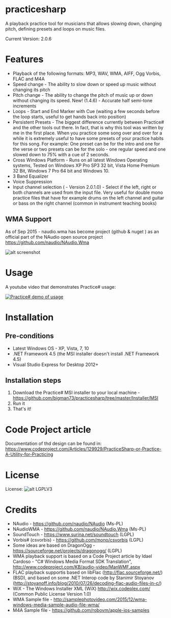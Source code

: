# practicesharp
A playback practice tool for musicians that allows slowing down, changing pitch, defining presets and loops on music files.

Current Version: 2.0.6

# Features
* Playback of the following formats: MP3, WAV, WMA, AIFF, Ogg Vorbis, FLAC and M4A
* Speed change - The ability to slow down or speed up music without changing its pitch
* Pitch change - The ability to change the pitch of music up or down without changing its speed. New! (1.4.6) - Accurate half semi-tone increments
* Loops - Start and End Marker with Cue (waiting a few seconds before the loop starts, useful to get hands back into position)
* Persistent Presets - The biggest difference currently between Practice# and the other tools out there. In fact, that is why this tool was written by me in the first place. When you practice some song over and over for a while it is extremely useful to have some presets of your practice habits for this song. For example: One preset can be for the intro and one for the verse or two presets can be for the solo - one regular speed and one slowed down to 75% with a cue of 2 seconds.
* Cross Windows Platform - Runs on all latest Windows Operating systems, Tested on Windows XP Pro SP3 32 bit, Vista Home Premium 32 Bit, Windows 7 Pro 64 bit and Windows 10.
* 3 Band Equalizer
* Voice Suppression
* Input channel selection (<NEW> - Version 2.0.1.0) - Select if the left, right or both channels are used from the input file. Very useful for double mono practice files that have for example drums on the left channel and guitar or bass on the right channel (common in instrument teaching books)

## WMA Support
As of Sep 2015 - naudio.wma has become project (github & nuget ) as an official part of the NAudio open source project
https://github.com/naudio/NAudio.Wma

![alt screenshot](https://github.com/bigman73/practicesharp/blob/master/Docs/Practice%23_ScreenShot.png)


# Usage
A youtube video that demonstrates Practice# usage:

[![Practice# demo of usage](https://img.youtube.com/vi/rqWr7BJjhx8/0.jpg)](https://www.youtube.com/watch?v=rqWr7BJjhx8)

# Installation
## Pre-conditions
* Latest Windows OS - XP, Vista, 7, 10
* .NET Framework 4.5 (the MSI installer doesn't install .NET Framework 4.5)
* Visual Studio Express for Desktop 2012+

## Installation steps
1. Download the Practice# MSI installer to your local machine - https://github.com/bigman73/practicesharp/tree/master/Installer/MSI
2. Run it
3. That's it!

# Code Project article
Documentation of thd design can be found in:
https://www.codeproject.com/Articles/129929/PracticeSharp-or-Practice-A-Utility-for-Practicing

# License 
License: ![alt LGPLV3](https://www.gnu.org/graphics/lgplv3-147x51.png)

# Credits
* NAudio - https://github.com/naudio/NAudio (Ms-PL)
* NAudioWMA - https://github.com/naudio/NAudio.Wma (Ms-PL)
* SoundTouch - https://www.surina.net/soundtouch (LGPL)
* Vorbis# (csvorbis) - https://github.com/mono/csvorbis (LGPL) 
* Some ideas are based on DragonOgg - https://sourceforge.net/projects/dragonogg/ (LGPL)
* WMA playback support is based on a Code Project article by Idael Cardoso - "C# Windows Media Format SDK Translation", http://www.codeproject.com/KB/audio-video/ManWMF.aspx 
* FLAC playback supportis based on libFlac (http://flac.sourceforge.net/) (BSD), and based on some .NET Interop code by Stanimir Stoyanov (http://stoyanoff.info/blog/2010/07/26/decoding-flac-audio-files-in-c/)
* WiX - The Windows Installer XML (WiX) http://wix.codeplex.com/ (Common Public License Version 1.0)
* WMA Sample file - http://samplephotovideo.com/2015/12/wma-windows-media-sample-audio-file-wma/
* M4A Sample file - https://github.com/robovm/apple-ios-samples
